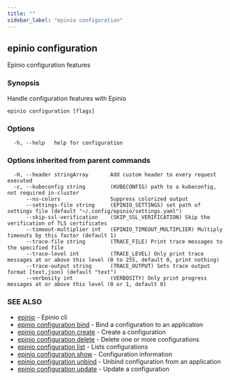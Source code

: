 ```yaml
---
title: ""
sidebar_label: "epinio configuration"
---
```

## epinio configuration

Epinio configuration features

### Synopsis

Handle configuration features with Epinio

```
epinio configuration [flags]
```

### Options

```
  -h, --help   help for configuration
```

### Options inherited from parent commands

```
  -H, --header stringArray       Add custom header to every request executed
  -c, --kubeconfig string        (KUBECONFIG) path to a kubeconfig, not required in-cluster
      --no-colors                Suppress colorized output
      --settings-file string     (EPINIO_SETTINGS) set path of settings file (default "~/.config/epinio/settings.yaml")
      --skip-ssl-verification    (SKIP_SSL_VERIFICATION) Skip the verification of TLS certificates
      --timeout-multiplier int   (EPINIO_TIMEOUT_MULTIPLIER) Multiply timeouts by this factor (default 1)
      --trace-file string        (TRACE_FILE) Print trace messages to the specified file
      --trace-level int          (TRACE_LEVEL) Only print trace messages at or above this level (0 to 255, default 0, print nothing)
      --trace-output string      (TRACE_OUTPUT) Sets trace output format [text,json] (default "text")
      --verbosity int            (VERBOSITY) Only print progress messages at or above this level (0 or 1, default 0)
```

### SEE ALSO

* [epinio](../epinio.md)	 - Epinio cli
* [epinio configuration bind](./epinio_configuration_bind.md)	 - Bind a configuration to an application
* [epinio configuration create](./epinio_configuration_create.md)	 - Create a configuration
* [epinio configuration delete](./epinio_configuration_delete.md)	 - Delete one or more configurations
* [epinio configuration list](./epinio_configuration_list.md)	 - Lists configurations
* [epinio configuration show](./epinio_configuration_show.md)	 - Configuration information
* [epinio configuration unbind](./epinio_configuration_unbind.md)	 - Unbind configuration from an application
* [epinio configuration update](./epinio_configuration_update.md)	 - Update a configuration

